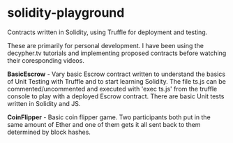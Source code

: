 # solidity-playground

Contracts written in Solidity, using Truffle for deployment and testing. 

These are primarily for personal development. I have been using the decypher.tv tutorials and implementing proposed contracts before watching their coresponding videos.

<b>BasicEscrow</b> - Vary basic Escrow contract written to understand the basics of Unit Testing with Truffle and to start learning Solidity. The file ts.js can be commented/uncommented and executed with 'exec ts.js' from the truffle console to play with a deployed Escrow contract. There are basic Unit tests written in Solidity and JS.

<b>CoinFlipper</b> - Basic coin flipper game. Two participants both put in the same amount of Ether and one of them gets it all sent back to them determined by block hashes. 
